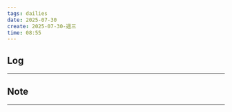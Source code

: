 ```yaml
---
tags: dailies  
date: 2025-07-30
create: 2025-07-30-週三
time: 08:55
---
```

## Log
---


## Note
---


